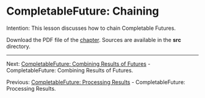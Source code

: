 # CompletableFuture: Chaining

Intention: This lesson discusses how to chain Completable Futures.

Download the PDF file of the [chapter](chapter_28.pdf). Sources are available in the <b>src</b> directory. 

<hr>

Next: [CompletableFuture: Combining Results of Futures](chapter_29.md "CompletableFuture: Combining Results of Futures") - 
CompletableFuture: Combining Results of Futures.

Previous: [CompletableFuture: Processing Results](chapter_27.md "CompletableFuture: Processing Results") - 
CompletableFuture: Processing Results.
